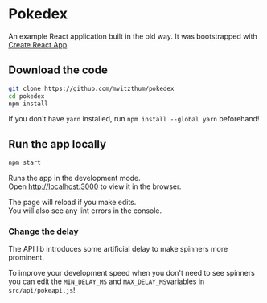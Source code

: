 # Pokedex

An example React application built in the old way. It was bootstrapped with [Create React App](https://github.com/facebook/create-react-app).

## Download the code

```sh
git clone https://github.com/mvitzthum/pokedex
cd pokedex
npm install
```

If you don't have `yarn` installed, run `npm install --global yarn` beforehand!

## Run the app locally

```sh
npm start
```

Runs the app in the development mode.<br />
Open [http://localhost:3000](http://localhost:3000) to view it in the browser.

The page will reload if you make edits.<br />
You will also see any lint errors in the console.

### Change the delay

The API lib introduces some artificial delay to make spinners more prominent.

To improve your development speed when you don't need to see spinners you can edit the `MIN_DELAY_MS` and `MAX_DELAY_MS`variables in `src/api/pokeapi.js`!
